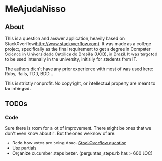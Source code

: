 # MeAjudaNisso

## About
  This is a question and answer application, heavily based on StackOverflow(http://www.stackoverflow.com).
  It was made as a college project, specifically as the final requirement to get a degree in Computer Science in Universidade Católica de Brasília (UCB), in Brazil. It was targeted to be used internally in the university, initially for students from IT.    
  
  The authors didn't have any prior experience with most of was used here: Ruby, Rails, TDD, BDD...    
  
  This is strictly nonprofit. No copyright, or intellectual property are meant to be infringed.    

## TODOs
  
### Code
  Sure there is room for a lot of improvement. There might be ones that we don't even know about it. But the ones we know of are:  
* Redo how votes are being done. [StackOverflow question](http://stackoverflow.com/questions/19591401/drying-up-rails-app-with-a-new-controller)
* Use partials
* Organize cucumber steps better. (perguntas_steps.rb has > 600 LOC)
  


